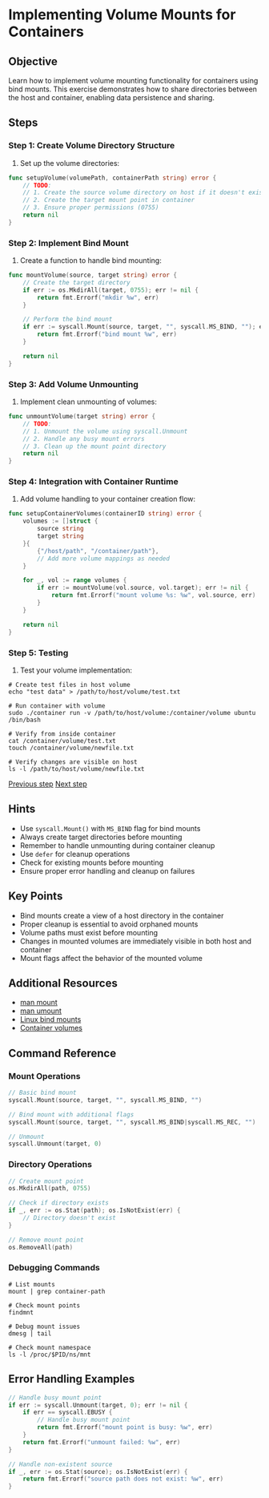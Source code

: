 # Implementing Volume Mounts for Containers

## Objective

Learn how to implement volume mounting functionality for containers using bind
mounts. This exercise demonstrates how to share directories between the host and
container, enabling data persistence and sharing.

## Steps

### Step 1: Create Volume Directory Structure

1. Set up the volume directories:

```go
func setupVolume(volumePath, containerPath string) error {
    // TODO:
    // 1. Create the source volume directory on host if it doesn't exist
    // 2. Create the target mount point in container
    // 3. Ensure proper permissions (0755)
    return nil
}
```

### Step 2: Implement Bind Mount

1. Create a function to handle bind mounting:

```go
func mountVolume(source, target string) error {
    // Create the target directory
    if err := os.MkdirAll(target, 0755); err != nil {
        return fmt.Errorf("mkdir %w", err)
    }

    // Perform the bind mount
    if err := syscall.Mount(source, target, "", syscall.MS_BIND, ""); err != nil {
        return fmt.Errorf("bind mount %w", err)
    }

    return nil
}
```

### Step 3: Add Volume Unmounting

1. Implement clean unmounting of volumes:

```go
func unmountVolume(target string) error {
    // TODO:
    // 1. Unmount the volume using syscall.Unmount
    // 2. Handle any busy mount errors
    // 3. Clean up the mount point directory
    return nil
}
```

### Step 4: Integration with Container Runtime

1. Add volume handling to your container creation flow:

```go
func setupContainerVolumes(containerID string) error {
    volumes := []struct {
        source string
        target string
    }{
        {"/host/path", "/container/path"},
        // Add more volume mappings as needed
    }

    for _, vol := range volumes {
        if err := mountVolume(vol.source, vol.target); err != nil {
            return fmt.Errorf("mount volume %s: %w", vol.source, err)
        }
    }

    return nil
}
```

### Step 5: Testing

1. Test your volume implementation:

```console
# Create test files in host volume
echo "test data" > /path/to/host/volume/test.txt

# Run container with volume
sudo ./container run -v /path/to/host/volume:/container/volume ubuntu /bin/bash

# Verify from inside container
cat /container/volume/test.txt
touch /container/volume/newfile.txt

# Verify changes are visible on host
ls -l /path/to/host/volume/newfile.txt
```

[Previous step](./05-cgroups.md) [Next step](07-ipc.md)

## Hints

- Use `syscall.Mount()` with `MS_BIND` flag for bind mounts
- Always create target directories before mounting
- Remember to handle unmounting during container cleanup
- Use `defer` for cleanup operations
- Check for existing mounts before mounting
- Ensure proper error handling and cleanup on failures

## Key Points

- Bind mounts create a view of a host directory in the container
- Proper cleanup is essential to avoid orphaned mounts
- Volume paths must exist before mounting
- Changes in mounted volumes are immediately visible in both host and container
- Mount flags affect the behavior of the mounted volume

## Additional Resources

- [man mount](https://man7.org/linux/man-pages/man2/mount.2.html)
- [man umount](https://man7.org/linux/man-pages/man2/umount.2.html)
- [Linux bind
  mounts](https://man7.org/linux/man-pages/man8/mount.8.html#BIND_MOUNT_OPERATION)
- [Container volumes](https://docs.docker.com/storage/volumes/)

## Command Reference

### Mount Operations

```go
// Basic bind mount
syscall.Mount(source, target, "", syscall.MS_BIND, "")

// Bind mount with additional flags
syscall.Mount(source, target, "", syscall.MS_BIND|syscall.MS_REC, "")

// Unmount
syscall.Unmount(target, 0)
```

### Directory Operations

```go
// Create mount point
os.MkdirAll(path, 0755)

// Check if directory exists
if _, err := os.Stat(path); os.IsNotExist(err) {
    // Directory doesn't exist
}

// Remove mount point
os.RemoveAll(path)
```

### Debugging Commands

```console
# List mounts
mount | grep container-path

# Check mount points
findmnt

# Debug mount issues
dmesg | tail

# Check mount namespace
ls -l /proc/$PID/ns/mnt
```

## Error Handling Examples

```go
// Handle busy mount point
if err := syscall.Unmount(target, 0); err != nil {
    if err == syscall.EBUSY {
        // Handle busy mount point
        return fmt.Errorf("mount point is busy: %w", err)
    }
    return fmt.Errorf("unmount failed: %w", err)
}

// Handle non-existent source
if _, err := os.Stat(source); os.IsNotExist(err) {
    return fmt.Errorf("source path does not exist: %w", err)
}
```
